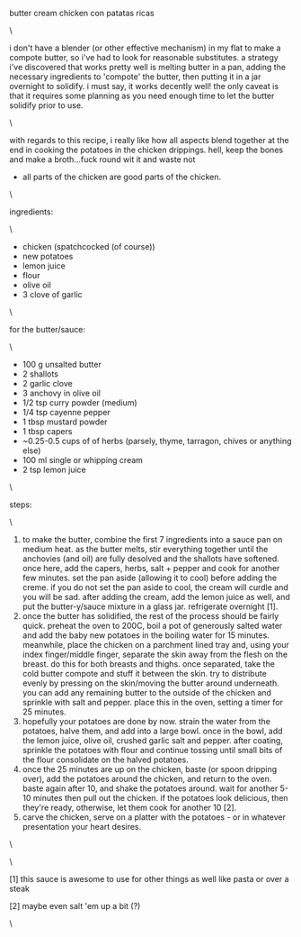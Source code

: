 butter cream chicken con patatas ricas

\

i don't have a blender (or other effective mechanism) in my flat to make
a compote butter, so i've had to look for reasonable substitutes. a
strategy i've discovered that works pretty well is melting butter in a
pan, adding the necessary ingredients to 'compote' the butter, then
putting it in a jar overnight to solidify. i must say, it works decently
well! the only caveat is that it requires some planning as you need
enough time to let the butter solidify prior to use.

\

with regards to this recipe, i really like how all aspects blend
together at the end in cooking the potatoes in the chicken drippings.
hell, keep the bones and make a broth...fuck round wit it and waste not
- all parts of the chicken are good parts of the chicken.

\

ingredients:

\

-   chicken (spatchcocked (of course))
-   new potatoes
-   lemon juice
-   flour
-   olive oil
-   3 clove of garlic

\

for the butter/sauce:

\

-   100 g unsalted butter
-   2 shallots
-   2 garlic clove
-   3 anchovy in olive oil
-   1/2 tsp curry powder (medium)
-   1/4 tsp cayenne pepper
-   1 tbsp mustard powder
-   1 tbsp capers
-   \~0.25-0.5 cups of of herbs (parsely, thyme, tarragon, chives or
    anything else)
-   100 ml single or whipping cream
-   2 tsp lemon juice

\

steps:

\

1.  to make the butter, combine the first 7 ingredients into a sauce pan
    on medium heat. as the butter melts, stir everything together until
    the anchovies (and oil) are fully desolved and the shallots have
    softened. once here, add the capers, herbs, salt + pepper and cook
    for another few minutes. set the pan aside (allowing it to cool)
    before adding the creme. if you do not set the pan aside to cool,
    the cream will curdle and you will be sad. after adding the cream,
    add the lemon juice as well, and put the butter-y/sauce mixture in a
    glass jar. refrigerate overnight \[1\].
2.  once the butter has solidified, the rest of the process should be
    fairly quick. preheat the oven to 200C, boil a pot of generously
    salted water and add the baby new potatoes in the boiling water for
    15 minutes. meanwhile, place the chicken on a parchment lined tray
    and, using your index finger/middle finger, separate the skin away
    from the flesh on the breast. do this for both breasts and thighs.
    once separated, take the cold butter compote and stuff it between
    the skin. try to distribute evenly by pressing on the skin/moving
    the butter around underneath. you can add any remaining butter to
    the outside of the chicken and sprinkle with salt and pepper. place
    this in the oven, setting a timer for 25 minutes.
3.  hopefully your potatoes are done by now. strain the water from the
    potatoes, halve them, and add into a large bowl. once in the bowl,
    add the lemon juice, olive oil, crushed garlic salt and pepper.
    after coating, sprinkle the potatoes with flour and continue tossing
    until small bits of the flour consolidate on the halved potatoes.
4.  once the 25 minutes are up on the chicken, baste (or spoon dripping
    over), add the potatoes around the chicken, and return to the oven.
    baste again after 10, and shake the potatoes around. wait for
    another 5-10 minutes then pull out the chicken. if the potatoes look
    delicious, then they're ready, otherwise, let them cook for another
    10 \[2\].
5.  carve the chicken, serve on a platter with the potatoes - or in
    whatever presentation your heart desires.

\

\

\[1\] this sauce is awesome to use for other things as well like pasta
or over a steak

\[2\] maybe even salt 'em up a bit (?)

\

